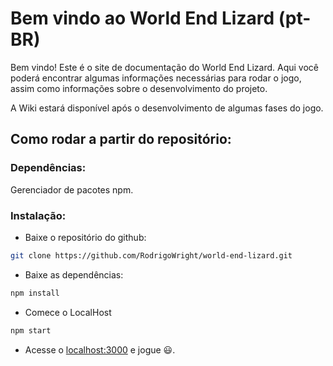 # Bem vindo ao World End Lizard  (pt-BR)

Bem vindo! Este é o site de documentação do World End Lizard. Aqui você poderá encontrar algumas informações necessárias para rodar o jogo, assim como informações sobre o desenvolvimento do projeto. 

A Wiki estará disponível após o desenvolvimento de algumas fases do jogo.

## Como rodar a partir do repositório:
	
### Dependências:

Gerenciador de pacotes npm.

### Instalação:

- Baixe o repositório do github:

```bash
git clone https://github.com/RodrigoWright/world-end-lizard.git
```

- Baixe as dependências:
	
```bash
npm install
```

- Comece o LocalHost

```bash
npm start
```

- Acesse o [localhost:3000](http://127.0.0.1:3000) e jogue 😃.

